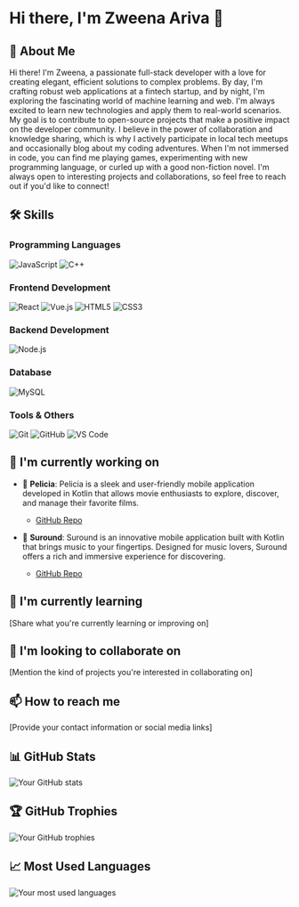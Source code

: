 # Hi there, I'm Zweena Ariva 👋

## 🚀 About Me
Hi there! I'm Zweena, a passionate full-stack developer with a love for creating elegant, efficient solutions to complex problems. By day, I'm crafting robust web applications at a fintech startup, and by night, I'm exploring the fascinating world of machine learning and web. I'm always excited to learn new technologies and apply them to real-world scenarios. My goal is to contribute to open-source projects that make a positive impact on the developer community. I believe in the power of collaboration and knowledge sharing, which is why I actively participate in local tech meetups and occasionally blog about my coding adventures. When I'm not immersed in code, you can find me playing games, experimenting with new programming language, or curled up with a good non-fiction novel. I'm always open to interesting projects and collaborations, so feel free to reach out if you'd like to connect!

## 🛠 Skills
### Programming Languages
![JavaScript](https://img.shields.io/badge/-JavaScript-F7DF1E?style=flat-square&logo=javascript&logoColor=black)
![C++](https://img.shields.io/badge/-C++-00599C?style=flat-square&logo=c%2B%2B&logoColor=white)

### Frontend Development
![React](https://img.shields.io/badge/-React-61DAFB?style=flat-square&logo=react&logoColor=black)
![Vue.js](https://img.shields.io/badge/-Vue.js-4FC08D?style=flat-square&logo=vue.js&logoColor=white)
![HTML5](https://img.shields.io/badge/-HTML5-E34F26?style=flat-square&logo=html5&logoColor=white)
![CSS3](https://img.shields.io/badge/-CSS3-1572B6?style=flat-square&logo=css3&logoColor=white)

### Backend Development
![Node.js](https://img.shields.io/badge/-Node.js-339933?style=flat-square&logo=node.js&logoColor=white)

### Database
![MySQL](https://img.shields.io/badge/-MySQL-4479A1?style=flat-square&logo=mysql&logoColor=white)

### Tools & Others
![Git](https://img.shields.io/badge/-Git-F05032?style=flat-square&logo=git&logoColor=white)
![GitHub](https://img.shields.io/badge/-GitHub-181717?style=flat-square&logo=github&logoColor=white)
![VS Code](https://img.shields.io/badge/-VS%20Code-007ACC?style=flat-square&logo=visual-studio-code&logoColor=white)

## 🔭 I'm currently working on
- 🚀 **Pelicia**: Pelicia is a sleek and user-friendly mobile application developed in Kotlin that allows movie enthusiasts to explore, discover, and manage their favorite films.
  - [GitHub Repo](https://github.com/LorentzaZweena/Lorentza-Project/tree/master/app/src/main/java/Pelicia)

- 🌱 **Suround**: Suround is an innovative mobile application built with Kotlin that brings music to your fingertips. Designed for music lovers, Suround offers a rich and immersive experience for discovering.
  - [GitHub Repo](https://github.com/LorentzaZweena/Lorentza-Project/tree/master/app/src/main/java/com/example/lorentza/suround)

## 🌱 I'm currently learning
[Share what you're currently learning or improving on]

## 👯 I'm looking to collaborate on
[Mention the kind of projects you're interested in collaborating on]

## 📫 How to reach me
[Provide your contact information or social media links]

## 📊 GitHub Stats
![Your GitHub stats](https://github-readme-stats.vercel.app/api?LorentzaZweena=LorentzaZweena&showicons=true&theme=radical)

## 🏆 GitHub Trophies
![Your GitHub trophies](https://github-profile-trophy.vercel.app/?LorentzaZweena=LorentzaZweena&theme=onedark)

## 📈 Most Used Languages
![Your most used languages](https://github-readme-stats.vercel.app/api/top-langs/?LorentzaZweena=LorentzaZweena&layout=compact)
